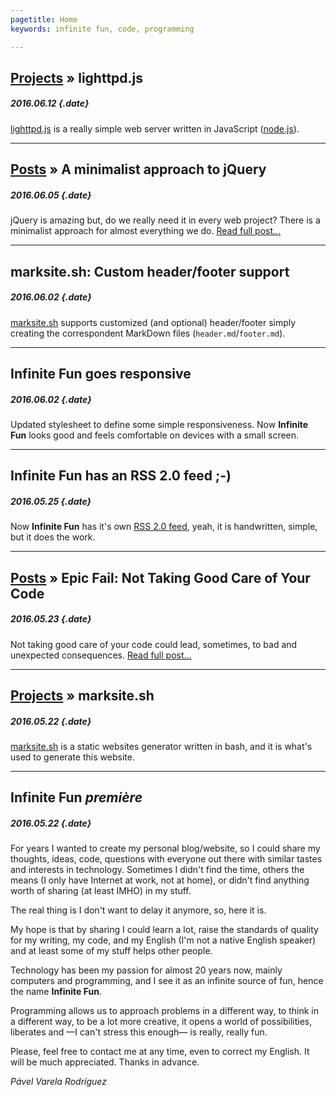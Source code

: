 ```yaml
---
pagetitle: Home
keywords: infinite fun, code, programming

---
```


## <span>[Projects](projects/index.md) &raquo;</span> lighttpd.js
##### 2016.06.12 {.date}

[lighttpd.js](projects/lighttpd.js.md) is a really simple web server written in JavaScript ([node.js](http://nodejs.org/)).

---

## <span>[Posts](posts/index.md) &raquo;</span> A minimalist approach to jQuery
##### 2016.06.05 {.date}

jQuery is amazing but, do we really need it in every web project? There is a minimalist approach for almost everything we do.
[Read full post...](posts/a-minimalist-approach-to-jquery.md)

---

## marksite.sh: Custom header/footer support
##### 2016.06.02 {.date}

[marksite.sh](projects/marksite.sh.md) supports customized (and optional) header/footer simply creating the correspondent MarkDown files (`header.md`/`footer.md`).

---

## Infinite Fun goes responsive
##### 2016.06.02 {.date}

Updated stylesheet to define some simple responsiveness. Now **Infinite Fun** looks good and feels comfortable on devices with a small screen.

---

## Infinite Fun has an RSS 2.0 feed ;-)
##### 2016.05.25 {.date}

Now **Infinite Fun** has it's own [RSS 2.0 feed](rss.xml), yeah, it is handwritten, simple, but it does the work.

---

## <span>[Posts](posts/index.md) &raquo;</span> Epic Fail: Not Taking Good Care of Your Code
##### 2016.05.23 {.date}

Not taking good care of your code could lead, sometimes, to bad and unexpected consequences.
[Read full post...](posts/epic-fail-not-taking-good-care-of-your-code.md)

---

## <span>[Projects](projects/index.md) &raquo;</span> marksite.sh
##### 2016.05.22 {.date}

[marksite.sh](projects/marksite.sh.md) is a static websites generator written in bash, and it is what's used to generate this website.

---

## Infinite Fun _première_
##### 2016.05.22 {.date}

For years I wanted to create my personal blog/website, so I could share my thoughts, ideas, code, questions with everyone out there with similar tastes and interests in technology. Sometimes I didn't find the time, others the means (I only have Internet at work, not at home), or didn't find anything worth of sharing (at least IMHO) in my stuff.

The real thing is I don't want to delay it anymore, so, here it is.

My hope is that by sharing I could learn a lot, raise the standards of quality for my writing, my code, and my English (I'm not a native English speaker) and at least some of my stuff helps other people.

Technology has been my passion for almost 20 years now, mainly computers and programming, and I see it as an infinite source of fun, hence the name **Infinite Fun**.

Programming allows us to approach problems in a different way, to think in a different way, to be a lot more creative, it opens a world of possibilities, liberates and &mdash;I can't stress this enough&mdash; is really, really fun.

Please, feel free to contact me at any time, even to correct my English. It will be much appreciated. Thanks in advance.

_Pável Varela Rodríguez_

